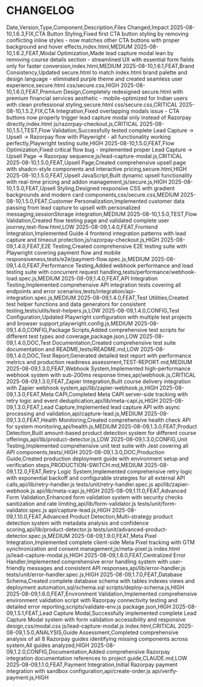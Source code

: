 # CHANGELOG

Date,Version,Type,Component,Description,Files Changed,Impact
2025-08-10,1.6.3,FIX,CTA Button Styling,Fixed first CTA button styling by removing conflicting inline styles - now matches other CTA buttons with proper background and hover effects,index.html,MEDIUM
2025-08-10,1.6.2,FEAT,Modal Optimization,Made lead capture modal lean by removing course details section - streamlined UX with essential form fields only for faster conversion,index.html,MEDIUM
2025-08-10,1.6.1,FEAT,Brand Consistency,Updated secure.html to match index.html brand palette and design language - eliminated purple theme and created seamless user experience,secure.html css/secure.css,HIGH
2025-08-10,1.6.0,FEAT,Premium Design,Completely redesigned secure.html with premium financial services aesthetic - mobile-optimized for Indian users with clean professional styling,secure.html css/secure.css,CRITICAL
2025-08-10,1.5.2,FIX,CTA Integration,Fixed overlapping modals issue - CTA buttons now properly trigger lead capture modal only instead of Razorpay directly,index.html js/razorpay-checkout.js,CRITICAL
2025-08-10,1.5.1,TEST,Flow Validation,Successfully tested complete Lead Capture → Upsell → Razorpay flow with Playwright - all functionality working perfectly,Playwright testing suite,HIGH
2025-08-10,1.5.0,FEAT,Flow Optimization,Fixed critical flow bug - implemented proper Lead Capture → Upsell Page → Razorpay sequence,js/lead-capture-modal.js,CRITICAL
2025-08-10,1.5.0,FEAT,Upsell Page,Created comprehensive upsell page with shadcn-style components and interactive pricing,secure.html,HIGH
2025-08-10,1.5.0,FEAT,Upsell JavaScript,Built dynamic upsell functionality with real-time pricing and addon management,js/secure.js,HIGH
2025-08-10,1.5.0,FEAT,Upsell Styling,Designed responsive CSS with gradient backgrounds and modern card components,css/secure.css,MEDIUM
2025-08-10,1.5.0,FEAT,Customer Personalization,Implemented customer data passing from lead capture to upsell with personalized messaging,sessionStorage integration,MEDIUM
2025-08-10,1.5.0,TEST,Flow Validation,Created flow testing page and validated complete user journey,test-flow.html,LOW
2025-08-09,1.4.0,FEAT,Frontend Integration,Implemented Guide 4 frontend integration patterns with lead capture and timeout protection,js/razorpay-checkout.js,HIGH
2025-08-09,1.4.0,FEAT,E2E Testing,Created comprehensive E2E testing suite with Playwright covering payment flow and mobile responsiveness,tests/e2e/payment-flow.spec.js,MEDIUM
2025-08-09,1.4.0,FEAT,Performance Testing,Added webhook performance and load testing suite with concurrent request handling,tests/performance/webhook-load.spec.js,MEDIUM
2025-08-09,1.4.0,FEAT,API Integration Testing,Implemented comprehensive API integration tests covering all endpoints and error scenarios,tests/integration/api-integration.spec.js,MEDIUM
2025-08-09,1.4.0,FEAT,Test Utilities,Created test helper functions and data generators for consistent testing,tests/utils/test-helpers.js,LOW
2025-08-09,1.4.0,CONFIG,Test Configuration,Updated Playwright configuration with multiple test projects and browser support,playwright.config.js,MEDIUM
2025-08-09,1.4.0,CONFIG,Package Scripts,Added comprehensive test scripts for different test types and coverage,package.json,LOW
2025-08-09,1.4.0,DOC,Test Documentation,Created comprehensive test suite documentation and README,tests/README.md,LOW
2025-08-09,1.4.0,DOC,Test Report,Generated detailed test report with performance metrics and production readiness assessment,TEST-REPORT.md,MEDIUM
2025-08-09,1.3.0,FEAT,Webhook System,Implemented high-performance webhook system with sub-200ms response times,api/webhook.js,CRITICAL
2025-08-09,1.3.0,FEAT,Zapier Integration,Built course delivery integration with Zapier webhook system,api/lib/zapier-webhook.js,HIGH
2025-08-09,1.3.0,FEAT,Meta CAPI,Completed Meta CAPI server-side tracking with retry logic and event deduplication,api/lib/meta-capi.js,HIGH
2025-08-09,1.3.0,FEAT,Lead Capture,Implemented lead capture API with async processing and validation,api/capture-lead.js,MEDIUM
2025-08-09,1.3.0,FEAT,Health Monitoring,Created comprehensive health check API for system monitoring,api/health.js,MEDIUM
2025-08-09,1.3.0,FEAT,Product Detection,Built amount-based product detection system for different course offerings,api/lib/product-detector.js,LOW
2025-08-09,1.3.0,CONFIG,Unit Testing,Implemented comprehensive unit test suite with Jest covering all API components,tests/,HIGH
2025-08-09,1.3.0,DOC,Production Guide,Created production deployment guide with environment setup and verification steps,PRODUCTION-SWITCH.md,MEDIUM
2025-08-09,1.12.0,FEAT,Retry Logic System,Implemented comprehensive retry logic with exponential backoff and configurable strategies for all external API calls,api/lib/retry-handler.js tests/unit/retry-handler.spec.js api/lib/zapier-webhook.js api/lib/meta-capi.js,HIGH
2025-08-09,1.11.0,FEAT,Advanced Form Validation,Enhanced form validation system with security checks sanitization and rate limiting,api/lib/form-validator.js tests/unit/form-validator.spec.js api/capture-lead.js,HIGH
2025-08-09,1.10.0,FEAT,Advanced Product Detection,Multi-strategy product detection system with metadata analysis and confidence scoring,api/lib/product-detector.js tests/unit/advanced-product-detector.spec.js,MEDIUM
2025-08-09,1.9.0,FEAT,Meta Pixel Integration,Implemented complete client-side Meta Pixel tracking with GTM synchronization and consent management,js/meta-pixel.js index.html js/lead-capture-modal.js,HIGH
2025-08-09,1.8.0,FEAT,Centralized Error Handler,Implemented comprehensive error handling system with user-friendly messages and consistent API responses,api/lib/error-handler.js tests/unit/error-handler.spec.js,HIGH
2025-08-09,1.7.0,FEAT,Database Schema,Created complete database schema with tables indexes views and deployment automation,sql/schema.sql scripts/deploy-schema.js,HIGH
2025-08-09,1.6.0,FEAT,Environment Validation,Implemented comprehensive environment validation script with Razorpay connectivity testing and detailed error reporting,scripts/validate-env.js package.json,HIGH
2025-08-09,1.5.1,FEAT,Lead Capture Modal,Successfully implemented complete Lead Capture Modal system with form validation accessibility and responsive design,css/modal.css js/lead-capture-modal.js index.html,CRITICAL
2025-08-09,1.5.0,ANALYSIS,Guide Assessment,Completed comprehensive analysis of all 8 Razorpay guides identifying missing components across system,All guides analyzed,HIGH
2025-08-09,1.2.0,CONFIG,Documentation,Added comprehensive Razorpay integration documentation references to project guide,CLAUDE.md,LOW
2025-08-09,1.1.0,FEAT,Payment Integration,Initial Razorpay payment integration with sandbox configuration,api/create-order.js api/verify-payment.js,HIGH